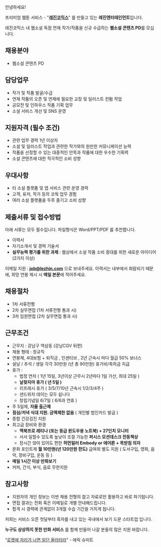 안녕하세요!

프리미엄 웹툰 서비스 - "**[레진코믹스](http://www.lezhin.com)**" 를 만들고 있는 **레진엔터테인먼트**입니다.

레진코믹스 내 웹소설 독점 연재 작가/작품을 신규 수급하는 **웹소설 콘텐츠 PD**를 모십니다. 


## 채용분야

- 웹소설 콘텐츠 PD


## 담당업무

- 작가 및 작품 발굴/수급
- 연재 작품의 오픈 및 연재에 필요한 교정 및 일러스트 컨펌 작업
- 공모전 및 인하우스 작품 기획 업무 
- 소설 서비스 개선 및 SNS 운영


## 지원자격 (필수 조건)

- 관련 업무 경력 1년 이상자
- 소설 및 일러스트 작업과 관련한 작가와의 원만한 커뮤니케이션 능력
- 작품을 선정할 수 있는 대중적인 안목과 작품에 대한 우수한 기획력
- 소설 콘텐츠에 대한 적극적인 소비 성향


## 우대사항

- 타 소설 플랫폼 및 앱 서비스 관련 운영 경력
- 고객, 유저, 작가 등의 코웍 업무 경험
- 여러 소설 플랫폼을 두루 즐기고 소비 성향


## 제출서류 및 접수방법

아래 서류는 모두 필수입니다. 파일형식은 Word/PPT/PDF 를 추천합니다.

- 이력서
- 자기소개서 및 경력 기술서
- **실무능력 평가를 위한 과제** : 웹상에서 소설 작품 소비 증대를 위한 새로운 아이디어 (2가지 이상)


이메일 지원 : **job@lezhin.com** 으로 보내주세요. 
이력서는 내부에서 회람되기 때문에, 희망 연봉 제시 시 **메일 본문**에 적어주세요.


## 채용절차 

- 1차 서류전형
- 2차 실무면접 (1차 서류전형 통과 시)
- 3차 임원면접 (2차 실무면접 통과 시)


## 근무조건

- 근무지 : 강남구 역삼동 (강남CGV 뒤편)
- 채용 형태 : 정규직
- 연봉제, 4대보험 + 퇴직금 , 인센티브 , 2년 근속시 마다 월급 50% 보너스
- 설날 / 추석 / 생일 각각 30만원 (년 총 90만원) 휴가비/축하금 지급
- 휴가 : 
  - 법정 연차 ( 1년 15일, 3년이상 근무시 2년마다 1일 가산, 최대 25일 )
  - **날찾지마 휴가 ( 년 5일 )**
  - 리프레시 휴가 ( 3/5/7/10년 근속시 1/2/3/4주 )
  - 샌드위치 데이는 모두 쉽니다
  - 창립기념일 6/7일 ( 6/6과 연휴 )
- 주 5일제, **자율 출근제**
- **점심/저녁 식대 지원. 금액제한 없음** ( 개인별 법인카드 발급 )
- 종합 건강검진 지원
- 최고급 장비와 환경
  - **맥북프로 레티나 (또는 동급 윈도우용 노트북) + 27인치 모니터** 
  - 서서 일할수 있도록 높낮이 조절 가능한 **퍼시스 모션데스크 전동책상** 
  - 장시간 앉아 있어도 편한 **허먼밀러 Embody or 에어론 + 목받침 의자**
- 문화 포인트제 **월 10만원(년 120만원 한도)** 급여외 별도 지원 ( 도서구입, 영화, 음악, 장비구입, 운동 등 )
- **매일 1시간 이상 만화보기**
- 커피, 간식, 부식, 음료 무한지원


## 참고사항

- 지원자의 개인 정보는 이번 채용 전형의 참고 자료로만 활용하고 바로 파기됩니다.
- 면접 결과는 전화 혹은 이메일로 개별 안내해드립니다.
- 합격 시 경력에 관계없이 3개월 수습 기간을 거치게 됩니다.

저희는 서비스 오픈 첫달부터 흑자를 내고 있는 국내에서 보기 드문 스타트업 입니다.

**누구도 상상하지 못한 만화 서비스** 를 함께 만들어 나갈 분들의 많은 지원 바랍니다.

“[로켓에 자리가 나면 일단 올라타라](http://estima.wordpress.com/2012/05/28/sheryl/)" - 에릭 슈미트